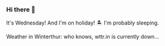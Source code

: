 ### Hi there :wave:

It's Wednesday! And I'm on holiday! :desert_island: I'm probably sleeping.

Weather in Winterthur: who knows, wttr.in is currently down...
